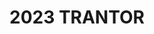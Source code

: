 ---
title: 2023 TRANTOR
summary: 
# summary: 
tags:
  - 5G 
  - Satellite communications
  - Artificial Intelligence
  - Satellite Network


# Optional external URL for project (replaces project detail page).
external_link: https://www.trantor-he.eu

image:
  
  preview_only: false
  caption: ''
  # The focal point options are Smart, Center, TopLeft, Top, TopRight, Left, Right, BottomLeft, Bottom, BottomRight
  focal_point: Smart
---
